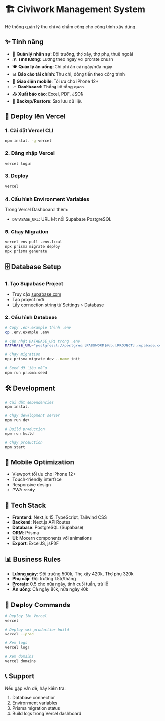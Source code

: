 # 🏗️ Civiwork Management System

Hệ thống quản lý thu chi và chấm công cho công trình xây dựng.

## ✨ Tính năng

- 👥 **Quản lý nhân sự**: Đội trưởng, thợ xây, thợ phụ, thuê ngoài
- 💰 **Tính lương**: Lương theo ngày với prorate chuẩn
- 🍽️ **Quản lý ăn uống**: Chi phí ăn cả ngày/nửa ngày
- 📊 **Báo cáo tài chính**: Thu chi, dòng tiền theo công trình
- 📱 **Giao diện mobile**: Tối ưu cho iPhone 12+
- 📈 **Dashboard**: Thống kê tổng quan
- 📤 **Xuất báo cáo**: Excel, PDF, JSON
- 💾 **Backup/Restore**: Sao lưu dữ liệu

## 🚀 Deploy lên Vercel

### 1. Cài đặt Vercel CLI
```bash
npm install -g vercel
```

### 2. Đăng nhập Vercel
```bash
vercel login
```

### 3. Deploy
```bash
vercel
```

### 4. Cấu hình Environment Variables
Trong Vercel Dashboard, thêm:
- `DATABASE_URL`: URL kết nối Supabase PostgreSQL

### 5. Chạy Migration
```bash
vercel env pull .env.local
npx prisma migrate deploy
npx prisma generate
```

## 🗄️ Database Setup

### 1. Tạo Supabase Project
- Truy cập [supabase.com](https://supabase.com)
- Tạo project mới
- Lấy connection string từ Settings > Database

### 2. Cấu hình Database
```bash
# Copy .env.example thành .env
cp .env.example .env

# Cập nhật DATABASE_URL trong .env
DATABASE_URL="postgresql://postgres:[PASSWORD]@db.[PROJECT].supabase.co:5432/postgres"

# Chạy migration
npx prisma migrate dev --name init

# Seed dữ liệu mẫu
npm run prisma:seed
```

## 🛠️ Development

```bash
# Cài đặt dependencies
npm install

# Chạy development server
npm run dev

# Build production
npm run build

# Chạy production
npm start
```

## 📱 Mobile Optimization

- Viewport tối ưu cho iPhone 12+
- Touch-friendly interface
- Responsive design
- PWA ready

## 🔧 Tech Stack

- **Frontend**: Next.js 15, TypeScript, Tailwind CSS
- **Backend**: Next.js API Routes
- **Database**: PostgreSQL (Supabase)
- **ORM**: Prisma
- **UI**: Modern components với animations
- **Export**: ExcelJS, jsPDF

## 📊 Business Rules

- **Lương ngày**: Đội trưởng 500k, Thợ xây 420k, Thợ phụ 320k
- **Phụ cấp**: Đội trưởng 1.5tr/tháng
- **Prorate**: 0.5 cho nửa ngày, tính cuối tuần, trừ lễ
- **Ăn uống**: Cả ngày 80k, nửa ngày 40k

## 🚀 Deploy Commands

```bash
# Deploy lên Vercel
vercel

# Deploy với production build
vercel --prod

# Xem logs
vercel logs

# Xem domains
vercel domains
```

## 📞 Support

Nếu gặp vấn đề, hãy kiểm tra:
1. Database connection
2. Environment variables
3. Prisma migration status
4. Build logs trong Vercel dashboard